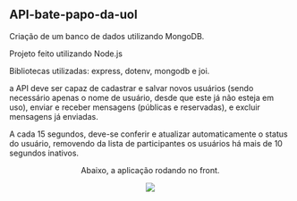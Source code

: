 ## API-bate-papo-da-uol
Criação de um banco de dados utilizando MongoDB.

Projeto feito utilizando Node.js

Bibliotecas utilizadas: express, dotenv, mongodb e joi.

a API deve ser capaz de cadastrar e salvar novos usuários (sendo necessário apenas o nome de usuário, desde que este já não esteja em uso), enviar e receber mensagens (públicas e reservadas), e excluir mensagens já enviadas.

A cada 15 segundos, deve-se conferir e atualizar automaticamente o status do usuário, removendo da lista de participantes os usuários há mais de 10  segundos inativos.

<div align="center">
   <p>Abaixo, a aplicação rodando no front.</p>
   <img src="https://user-images.githubusercontent.com/102495057/176036540-0a7ce9ea-4e1f-4593-aaa6-0becc7c7c83e.gif">
</div>

